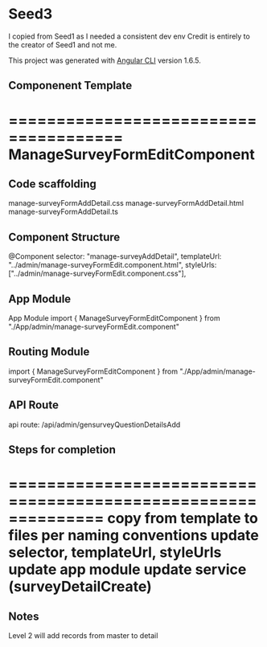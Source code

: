 # Seed3 
I copied from Seed1 as I needed a consistent dev env
Credit is entirely to the creator of Seed1 and not me.

This project was generated with [Angular CLI](https://github.com/angular/angular-cli) version 1.6.5.

## Componenent Template


======================================
ManageSurveyFormEditComponent
======================================


## Code scaffolding

manage-surveyFormAddDetail.css
manage-surveyFormAddDetail.html
manage-surveyFormAddDetail.ts


## Component Structure

@Component 
    selector: "manage-surveyAddDetail",
    templateUrl: "../admin/manage-surveyFormEdit.component.html",
    styleUrls: ["../admin/manage-surveyFormEdit.component.css"],

## App Module

App Module
import { ManageSurveyFormEditComponent } from "./App/admin/manage-surveyFormEdit.component"	

## Routing Module

import { ManageSurveyFormEditComponent } from "./App/admin/manage-surveyFormEdit.component"	

## API Route
api route:  /api/admin/gensurveyQuestionDetailsAdd

## Steps for completion
==============================================================
copy from template to files per naming conventions
update selector, templateUrl, styleUrls
update app module
update service  (surveyDetailCreate)
==============================================================

## Notes
Level 2 will add records from master to detail